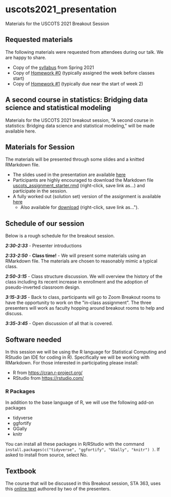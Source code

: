 

# uscots2021_presentation
Materials for the USCOTS 2021 Breakout Session

## Requested materials

The following materials were requested from attendees during our talk. We are happy to share.

* Copy of the <a href="https://docs.google.com/document/d/1DozNPaZhQ6gAAmI1lH-r5tGAD-snTsugBYpWxO9QuRI/edit?usp=sharing">syllabus</a> from Spring 2021
* Copy of <a href="homework0copy.pdf" download>Homework #0</a> (typically assigned the week before classes start)
* Copy of <a href="homework1copy.pdf" download>Homework #1</a> (typically due near the start of week 2)

## A second course in statistics: Bridging data science and statistical modeling

Materials for the USCOTS 2021 breakout session, "A second course in statistics: Bridging data science and statistical modeling," will be made available here.

## Materials for Session

The materials will be presented through some slides and a knitted RMarkdown file.

* The slides used in the presentation are available <a href="https://docs.google.com/presentation/d/1m8zxjf9ckkwT6kZP2wM6Gf8qaEDoHIdO99szgFvMy40/edit?usp=sharing">here</a>
* Participants are highly encouraged to download the Markdown file <a id="raw-url" target="_blank"  href="https://raw.githubusercontent.com/tjfisher19/uscots2021_presentation/main/uscots_assignment_starter.rmd" download="uscots_assignment_starter.Rmd">uscots_assignment_starter.rmd</a> (right-click, save link as...) and participate in the session.
* A fully worked out (solution set) version of the assignment is available <a href="http://users.miamioh.edu/fishert4/uscots_assignment_completed.html">here</a>
   + Also available for <a id="raw-url"  href="https://raw.githubusercontent.com/tjfisher19/uscots2021_presentation/main/uscots_assignment_completed.html" download>download</a> (right-click, save link as...").

## Schedule of our session

Below is a rough schedule for the breakout session.

**<i>2:30-2:33</I>** - Presenter introductions

**<i>2:33-2:50</i>** - **Class time!** - We will present some materials using an RMarkdown file. The materials are chosen to reasonably mimic a typical class.

**<i>2:50-3:15</i>** - Class structure discussion. We will overview the history of the class including its recent increase in enrollment and the adoption of pseudo-inverted classroom design.

**<i>3:15-3:35</i>** - Back to class, participants will go to Zoom Breakout rooms to have the opportunity to work on the "in-class assignment". The three presenters will work as faculty hopping around breakout rooms to help and discuss.

**<i>3:35-3:45</i>** - Open discussion of all that is covered. 


## Software needed

In this session we will be using the R language for Statistical Computing and RStudio (an IDE for coding in R). Specifically we will be working with RMarkdown. For those interested in participating please install:

* R from https://cran.r-project.org/
* RStudio from https://rstudio.com/

### R Packages

In addition to the base language of R, we will use the following add-on packages

* tidyverse
* ggfortify
* GGally
* knitr

You can install all these packages in R/RStudio with the command `install.packages(c("tidyverse", "ggfortify", "GGally", "knitr") )`.  If asked to install from source, select No.

## Textbook

The course that will be discussed in this Breakout session, STA 363, uses this <a href="http://users.miamioh.edu/fishert4/sta363/">online text</a> authored by two of the presenters. 


